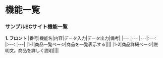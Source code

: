 # 機能一覧
### サンプルECサイト機能一覧
**1. フロント**
|番号|機能名|内容|データ入力|データ出力|備考|
|--- |---   |---|:---:    |:---:    |---|
|1-1|商品一覧ページ|商品を一覧表示する||||
|1-2|商品詳細ページ|説明文。商品を詳しく説明||||<br>
